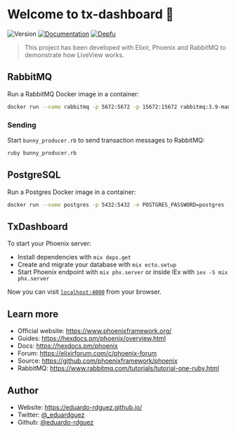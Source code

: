 # Welcome to tx-dashboard 🚀

![Version](https://img.shields.io/badge/version-0.1.0-blue.svg?cacheSeconds=2592000)
[![Documentation](https://img.shields.io/badge/documentation-yes-brightgreen.svg)](https://github.com/eduardo-rdguez/tx-dashboard/blob/main/README.md)
[![Depfu](https://badges.depfu.com/badges/132e214a46b09db690da6b8b10656b63/overview.svg)](https://depfu.com/github/eduardo-rdguez/tx-dashboard?project_id=34714)

> This project has been developed with Elixir, Phoenix and RabbitMQ to demonstrate how LiveView works.

## RabbitMQ

Run a RabbitMQ Docker image in a container:

```sh
docker run --name rabbitmq -p 5672:5672 -p 15672:15672 rabbitmq:3.9-management
```

### Sending

Start `bunny_producer.rb` to send transaction messages to RabbitMQ:

```sh
ruby bunny_producer.rb
```

## PostgreSQL

Run a Postgres Docker image in a container:

```sh
docker run --name postgres -p 5432:5432 -e POSTGRES_PASSWORD=postgres -d postgres
```

## TxDashboard

To start your Phoenix server:

* Install dependencies with `mix deps.get`
* Create and migrate your database with `mix ecto.setup`
* Start Phoenix endpoint with `mix phx.server` or inside IEx with `iex -S mix phx.server`

Now you can visit [`localhost:4000`](http://localhost:4000) from your browser.

## Learn more

* Official website: <https://www.phoenixframework.org/>
* Guides: <https://hexdocs.pm/phoenix/overview.html>
* Docs: <https://hexdocs.pm/phoenix>
* Forum: <https://elixirforum.com/c/phoenix-forum>
* Source: <https://github.com/phoenixframework/phoenix>
* RabbitMQ: <https://www.rabbitmq.com/tutorials/tutorial-one-ruby.html>

## Author

* Website: <https://eduardo-rdguez.github.io/>
* Twitter: [@\_eduardguez](https://twitter.com/\_eduardguez)
* Github: [@eduardo-rdguez](https://github.com/eduardo-rdguez)

